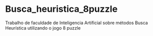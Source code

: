 # Busca_heuristica_8puzzle
Trabalho de faculdade de Inteligencia Artificial sobre métodos Busca Heurística utilizando o jogo 8 puzzle

